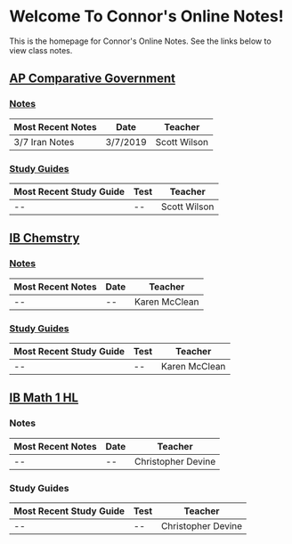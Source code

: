 # Welcome To Connor's Online Notes!
This is the homepage for  Connor's Online Notes. See the links below to view class notes.

## [AP Comparative Government](ap-comp-gov/index.html)
### [Notes](ap-comp-gov/index.html#notes)
| Most Recent Notes | Date | Teacher |
|--|--|--|
| 3/7 Iran Notes | 3/7/2019 | Scott Wilson |

### [Study Guides](ap-comp-gov/index.html#study-guides)
| Most Recent Study Guide | Test | Teacher |
|--|--|--|
| -- | -- | Scott Wilson |

## [IB Chemstry](ib-chemistry/index.html)
### [Notes](ib-chemistry/index.html#notes)
| Most Recent Notes | Date | Teacher |
|--|--|--|
| -- | -- | Karen McClean |

### [Study Guides](ap-comp-gov/index.html#notes)
| Most Recent Study Guide | Test | Teacher |
|--|--|--|
| -- | -- | Karen McClean |

## [IB Math 1 HL](ib-chemistry/index.html)
### Notes
| Most Recent Notes | Date | Teacher |
|--|--|--|
| -- | -- | Christopher Devine |

### Study Guides
| Most Recent Study Guide | Test | Teacher |
|--|--|--|
| -- | -- | Christopher Devine |
<!--stackedit_data:
eyJoaXN0b3J5IjpbNzI5ODkwNTUxXX0=
-->